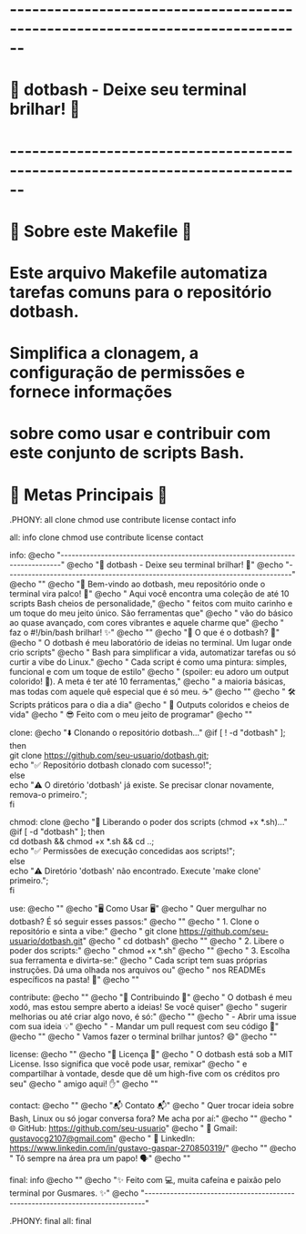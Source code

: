 # ------------------------------------------------------------------------------
# 🌟 dotbash - Deixe seu terminal brilhar! 🌟
# ------------------------------------------------------------------------------

# 🚀 Sobre este Makefile 🚀
# Este arquivo Makefile automatiza tarefas comuns para o repositório dotbash.
# Simplifica a clonagem, a configuração de permissões e fornece informações
# sobre como usar e contribuir com este conjunto de scripts Bash.

# 🎯 Metas Principais 🎯
.PHONY: all clone chmod use contribute license contact info

all: info clone chmod use contribute license contact

info:
	@echo "------------------------------------------------------------------------------"
	@echo "🌟 dotbash - Deixe seu terminal brilhar! 🌟"
	@echo "------------------------------------------------------------------------------"
	@echo ""
	@echo "👋 Bem-vindo ao dotbash, meu repositório onde o terminal vira palco! 👋"
	@echo "   Aqui você encontra uma coleção de até 10 scripts Bash cheios de personalidade,"
	@echo "   feitos com muito carinho e um toque do meu jeito único. São ferramentas que"
	@echo "   vão do básico ao quase avançado, com cores vibrantes e aquele charme que"
	@echo "   faz o #!/bin/bash brilhar! ✨"
	@echo ""
	@echo "🎯 O que é o dotbash? 🎯"
	@echo "   O dotbash é meu laboratório de ideias no terminal. Um lugar onde crio scripts"
	@echo "   Bash para simplificar a vida, automatizar tarefas ou só curtir a vibe do Linux."
	@echo "   Cada script é como uma pintura: simples, funcional e com um toque de estilo"
	@echo "   (spoiler: eu adoro um output colorido! 🎨). A meta é ter até 10 ferramentas,"
	@echo "   a maioria básicas, mas todas com aquele quê especial que é só meu. ☕"
	@echo ""
	@echo "   🛠️ Scripts práticos para o dia a dia"
	@echo "   🎨 Outputs coloridos e cheios de vida"
	@echo "   😎 Feito com o meu jeito de programar"
	@echo ""

clone:
	@echo "⬇️ Clonando o repositório dotbash..."
	@if [ ! -d "dotbash" ]; then \
		git clone https://github.com/seu-usuario/dotbash.git; \
		echo "✅ Repositório dotbash clonado com sucesso!"; \
	else \
		echo "⚠️ O diretório 'dotbash' já existe. Se precisar clonar novamente, remova-o primeiro."; \
	fi

chmod: clone
	@echo "🔑 Liberando o poder dos scripts (chmod +x *.sh)..."
	@if [ -d "dotbash" ]; then \
		cd dotbash && chmod +x *.sh && cd ..; \
		echo "✅ Permissões de execução concedidas aos scripts!"; \
	else \
		echo "⚠️ Diretório 'dotbash' não encontrado. Execute 'make clone' primeiro."; \
	fi

use:
	@echo ""
	@echo "🖥️ Como Usar 🖥️"
	@echo "   Quer mergulhar no dotbash? É só seguir esses passos:"
	@echo ""
	@echo "   1. Clone o repositório e sinta a vibe:"
	@echo "      git clone https://github.com/seu-usuario/dotbash.git"
	@echo "      cd dotbash"
	@echo ""
	@echo "   2. Libere o poder dos scripts:"
	@echo "      chmod +x *.sh"
	@echo ""
	@echo "   3. Escolha sua ferramenta e divirta-se:"
	@echo "      Cada script tem suas próprias instruções. Dá uma olhada nos arquivos ou"
	@echo "      nos READMEs específicos na pasta! 📂"
	@echo ""

contribute:
	@echo ""
	@echo "🤝 Contribuindo 🤝"
	@echo "   O dotbash é meu xodó, mas estou sempre aberto a ideias! Se você quiser"
	@echo "   sugerir melhorias ou até criar algo novo, é só:"
	@echo ""
	@echo "   - Abrir uma issue com sua ideia 💡"
	@echo "   - Mandar um pull request com seu código 🚀"
	@echo ""
	@echo "   Vamos fazer o terminal brilhar juntos? 😄"
	@echo ""

license:
	@echo ""
	@echo "📜 Licença 📜"
	@echo "   O dotbash está sob a MIT License. Isso significa que você pode usar, remixar"
	@echo "   e compartilhar à vontade, desde que dê um high-five com os créditos pro seu"
	@echo "   amigo aqui! ✋"
	@echo ""

contact:
	@echo ""
	@echo "📬 Contato 📬"
	@echo "   Quer trocar ideia sobre Bash, Linux ou só jogar conversa fora? Me acha por aí:"
	@echo ""
	@echo "   🌐 GitHub: https://github.com/seu-usuario"
	@echo "   📧 Gmail: gustavocg2107@gmail.com"
	@echo "   🔗 LinkedIn: https://www.linkedin.com/in/gustavo-gaspar-270850319/"
	@echo ""
	@echo "   Tô sempre na área pra um papo! 🗣️"
	@echo ""

final: info
	@echo ""
	@echo "✨ Feito com 💻, muita cafeína e paixão pelo terminal por Gusmares. ✨"
	@echo "------------------------------------------------------------------------------"

.PHONY: final
all: final
